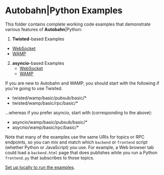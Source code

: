# Autobahn|Python Examples

This folder contains complete working code examples that demonstrate various
features of **Autobahn**|Python:

 1. **Twisted**-based Examples
   * [WebSocket](twisted/websocket)
   * [WAMP](twisted/wamp)

2. **asyncio**-based Examples
   * [WebSocket](asyncio/websocket)
   * [WAMP](asyncio/wamp)

If you are new to Autobahn and WAMP, you should start with the
following if you're going to use Twisted.

 * twisted/wamp/basic/pubsub/basic/*
 * twisted/wamp/basic/rpc/basic/*

...whereas if you prefer asyncio, start with (corresponding to the
above):

 * asyncio/wamp/basic/pubsub/basic/*
 * asycnio/wamp/basic/rpc/basic/*

Note that many of the examples use the same URIs for topics or RPC
endpoints, so you can mix and match which `backend` or `frontend`
script (whether Python or JavaScript) you use. For example, a Web
browser tab could load a `backend.html` page that does publishes while
you run a Python `frontend.py` that subscribes to those topics.

[Set up locally to run the examples](running-the-examples.md).
